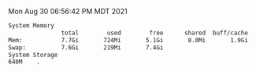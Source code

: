 Mon Aug 30 06:56:42 PM MDT 2021
```bash
System Memory
               total        used        free      shared  buff/cache   available
Mem:           7.7Gi       724Mi       5.1Gi       8.0Mi       1.9Gi       6.6Gi
Swap:          7.6Gi       219Mi       7.4Gi
System Storage
640M	.
```
```bash
